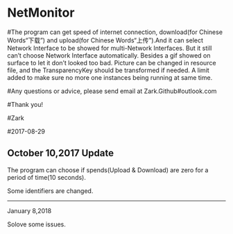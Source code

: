# NetMonitor


#The program can get speed of internet connection, download(for Chinese Words“下载”) and upload(for Chinese Words“上传”).And it can select Network Interface to be showed for multi-Network Interfaces. But it still can’t choose Network Interface automatically. Besides a gif showed on surface to let it don’t looked too bad. Picture can be changed in resource file, and the TransparencyKey should be transformed if needed. A limit added to make sure no more one instances being running at same time.

#Any questions or advice, please send email at Zark.Github#outlook.com

#Thank you!

#Zark

#2017-08-29

October 10,2017 Update
-----------------------------------------------------------------------------------------------------------------



The program can choose if spends(Upload & Download) are zero for a period of time(10 seconds).

Some identifiers are changed.



------------------------------------------------------------------------------------------------------------------
January 8,2018


Solove some issues.
